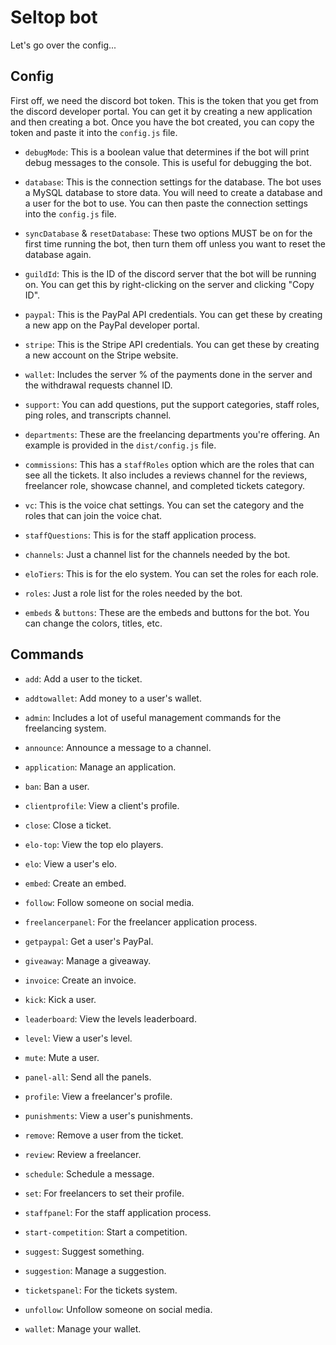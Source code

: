 # Seltop bot

Let's go over the config...

## Config

First off, we need the discord bot token. This is the token that you get from the discord developer portal. You can get it by creating a new application and then creating a bot. Once you have the bot created, you can copy the token and paste it into the `config.js` file.

- `debugMode`: This is a boolean value that determines if the bot will print debug messages to the console. This is useful for debugging the bot.

- `database`: This is the connection settings for the database. The bot uses a MySQL database to store data. You will need to create a database and a user for the bot to use. You can then paste the connection settings into the `config.js` file.

- `syncDatabase` & `resetDatabase`: These two options MUST be on for the first time running the bot, then turn them off unless you want to reset the database again.

- `guildId`: This is the ID of the discord server that the bot will be running on. You can get this by right-clicking on the server and clicking "Copy ID".

- `paypal`: This is the PayPal API credentials. You can get these by creating a new app on the PayPal developer portal.

- `stripe`: This is the Stripe API credentials. You can get these by creating a new account on the Stripe website.

- `wallet`: Includes the server % of the payments done in the server and the withdrawal requests channel ID.

- `support`: You can add questions, put the support categories, staff roles, ping roles, and transcripts channel.

- `departments`: These are the freelancing departments you're offering. An example is provided in the `dist/config.js` file.

- `commissions`: This has a `staffRoles` option which are the roles that can see all the tickets. It also includes a reviews channel for the reviews, freelancer role, showcase channel, and completed tickets category.

- `vc`: This is the voice chat settings. You can set the category and the roles that can join the voice chat.

- `staffQuestions`: This is for the staff application process.

- `channels`: Just a channel list for the channels needed by the bot.

- `eloTiers`: This is for the elo system. You can set the roles for each role.

- `roles`: Just a role list for the roles needed by the bot.

- `embeds` & `buttons`: These are the embeds and buttons for the bot. You can change the colors, titles, etc.

## Commands

- `add`: Add a user to the ticket.

- `addtowallet`: Add money to a user's wallet.

- `admin`: Includes a lot of useful management commands for the freelancing system.

- `announce`: Announce a message to a channel.

- `application`: Manage an application.

- `ban`: Ban a user.

- `clientprofile`: View a client's profile.

- `close`: Close a ticket.

- `elo-top`: View the top elo players.

- `elo`: View a user's elo.

- `embed`: Create an embed.

- `follow`: Follow someone on social media.

- `freelancerpanel`: For the freelancer application process.

- `getpaypal`: Get a user's PayPal.

- `giveaway`: Manage a giveaway.

- `invoice`: Create an invoice.

- `kick`: Kick a user.

- `leaderboard`: View the levels leaderboard.

- `level`: View a user's level.

- `mute`: Mute a user.

- `panel-all`: Send all the panels.

- `profile`: View a freelancer's profile.

- `punishments`: View a user's punishments.

- `remove`: Remove a user from the ticket.

- `review`: Review a freelancer.

- `schedule`: Schedule a message.

- `set`: For freelancers to set their profile.

- `staffpanel`: For the staff application process.

- `start-competition`: Start a competition.

- `suggest`: Suggest something.

- `suggestion`: Manage a suggestion.

- `ticketspanel`: For the tickets system.

- `unfollow`: Unfollow someone on social media.

- `wallet`: Manage your wallet.
